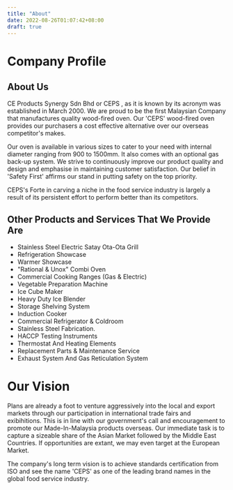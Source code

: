 ```yaml
---
title: "About"
date: 2022-08-26T01:07:42+08:00
draft: true
---
```


# Company Profile

## About Us

CE Products Synergy Sdn Bhd or CEPS , as it is known by its acronym was established in March 2000. We are proud to be the first Malaysian Company that manufactures quality wood-fired oven. Our 'CEPS' wood-fired oven provides our purchasers a cost effective alternative over our overseas competitor's makes.

Our oven is available in various sizes to cater to your need with internal diameter ranging from 900 to 1500mm. It also comes with an optional gas back-up system. We strive to continuously improve our product quality and design and emphasise in maintaining customer satisfaction. Our belief in 'Safety First' affirms our stand in putting safety on the top priority.

CEPS's Forte in carving a niche in the food service industry is largely a result of its persistent effort to perform better than its competitors.

## Other Products and Services That We Provide Are
- Stainless Steel Electric Satay Ota-Ota Grill
- Refrigeration Showcase
- Warmer Showcase
- "Rational & Unox" Combi Oven
- Commercial Cooking Ranges (Gas & Electric)
- Vegetable Preparation Machine
- Ice Cube Maker
- Heavy Duty Ice Blender
- Storage Shelving System
- Induction Cooker
- Commercial Refrigerator & Coldroom
- Stainless Steel Fabrication.
- HACCP Testing Instruments
- Thermostat And Heating Elements
- Replacement Parts & Maintenance Service
- Exhaust System And Gas Reticulation System


# Our Vision

Plans are already a foot to venture aggressively into the local and export markets through our participation in international trade fairs and exibihitions. This is in line with our government's call and encouragement to promote our Made-In-Malaysia products overseas. Our immediate task is to capture a sizeable share of the Asian Market followed by the Middle East Countries. If opportunities are extant, we may even target at the European Market.

The company's long term vision is to achieve standards certification from ISO and see the name 'CEPS' as one of the leading brand names in the global food service industry.
